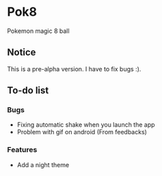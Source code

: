 # Pok8
Pokemon magic 8 ball
## Notice
This is a pre-alpha version. I have to fix bugs :).

## To-do list
### Bugs
- Fixing automatic shake when you launch the app
- Problem with gif on android (From feedbacks)
### Features
- Add a night theme
